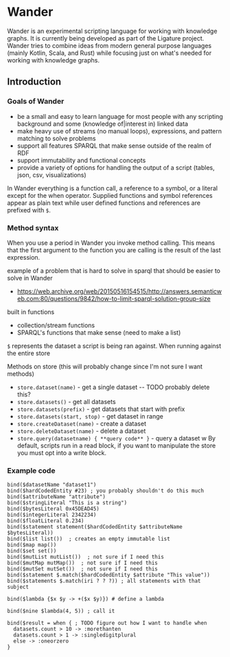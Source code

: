 # Wander

Wander is an experimental scripting language for working with knowledge graphs.
It is currently being developed as part of the Ligature project.
Wander tries to combine ideas from modern general purpose languages (mainly Kotlin, Scala, and Rust)
while focusing just on what's needed for working with knowledge graphs.

## Introduction

### Goals of Wander
- be a small and easy to learn language for most people with any scripting background and some (knowledge of|interest in) linked data
- make heavy use of streams (no manual loops), expressions, and pattern matching to solve problems
- support all features SPARQL that make sense outside of the realm of RDF
- support immutability and functional concepts
- provide a variety of options for handling the output of a script (tables, json, csv, visualizations)

In Wander everything is a function call, a reference to a symbol, or a literal except for the when operator.
Supplied functions and symbol references appear as plain text while user defined functions and references are prefixed with `$`.

### Method syntax
When you use a period in Wander you invoke method calling.
This means that the first argument to the function you are calling is the result of the last expression.

example of a problem that is hard to solve in sparql that should be easier to solve in Wander
- https://web.archive.org/web/20150516154515/http://answers.semanticweb.com:80/questions/9842/how-to-limit-sparql-solution-group-size

built in functions
- collection/stream functions
- SPARQL's functions that make sense (need to make a list)

`$` represents the dataset a script is being ran against.
When running against the entire store

Methods on store (this will probably change since I'm not sure I want methods)
* `store.dataset(name)` - get a single dataset -- TODO probably delete this?
* `store.datasets()` - get all datasets
* `store.datasets(prefix)` - get datasets that start with prefix
* `store.datasets(start, stop)` - get dataset in range
* `store.createDataset(name)` - create a dataset
* `store.deleteDataset(name)` - delete a dataset
* `store.query(datasetname) { **query code** }` - query a dataset w
  By default, scripts run in a read block, if you want to manipulate the store you must opt into a write block.

### Example code

```
bind($datasetName "dataset1")
bind($hardCodedEntity #23) ; you probably shouldn't do this much
bind($attributeName "attribute")
bind($stringLiteral "This is a string")
bind($bytesLiteral 0x45DEAD45)
bind($integerLiteral 2342234)
bind($floatLiteral 0.234)
bind($statement statement($hardCodedEntity $attributeName $bytesLiteral))
bind($list list())  ; creates an empty immutable list
bind($map map())
bind($set set())
bind($mutList mutList())  ; not sure if I need this
bind($mutMap mutMap())  ; not sure if I need this
bind($mutSet mutSet())  ; not sure if I need this
bind($statement $.match($hardCodedEntity $attribute "This value"))
bind($statements $.match(iri ? ? ?)) ; all statements with that subject

bind($lambda {$x $y -> +($x $y)}) # define a lambda

bind($nine $lambda(4, 5)) ; call it

bind($result = when { ; TODO figure out how I want to handle when
  datasets.count > 10 -> :morethanten
  datasets.count > 1 -> :singledigitplural
  else -> :oneorzero
}
```
